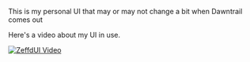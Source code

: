 This is my personal UI that may or may not change a bit when Dawntrail comes out

Here's a video about my UI in use.

[![ZeffdUI Video](https://img.youtube.com/vi/XS2XdVPYSrU/0.jpg)](https://www.youtube.com/watch?v=XS2XdVPYSrU)
